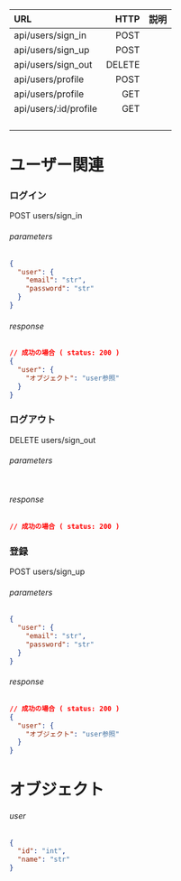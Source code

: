 |URL                  |HTTP|説明|
|:--                  |--:   |:--|
|api/users/sign_in    |POST  ||
|api/users/sign_up    |POST  ||
|api/users/sign_out   |DELETE||
|api/users/profile    |POST  ||
|api/users/profile    |GET   ||
|api/users/:id/profile|GET   ||
||||
||||
||||
||||

# ユーザー関連
### ログイン
POST users/sign_in
###### parameters
```json
{
  "user": {
    "email": "str",
    "password": "str"
  }
}
```
###### response
```json
// 成功の場合 ( status: 200 )
{
  "user": {
    "オブジェクト": "user参照"
  }
}

```

### ログアウト
DELETE users/sign_out
###### parameters
```json
```
###### response
```json
// 成功の場合 ( status: 200 )
```


### 登録
POST users/sign_up
###### parameters
```json
{
  "user": {
    "email": "str",
    "password": "str"
  }
}
```
###### response
```json
// 成功の場合 ( status: 200 )
{
  "user": {
    "オブジェクト": "user参照"
  }
}

```



# オブジェクト
###### user
```json
{
  "id": "int",
  "name": "str"
}

```

#
#
#